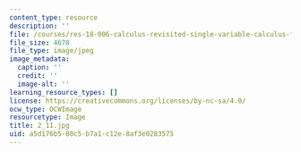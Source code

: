 ```yaml
---
content_type: resource
description: ''
file: /courses/res-18-006-calculus-revisited-single-variable-calculus-fall-2010/a5d176b580c5b7a1c12e8af3e0283575_2_11.jpg
file_size: 4678
file_type: image/jpeg
image_metadata:
  caption: ''
  credit: ''
  image-alt: ''
learning_resource_types: []
license: https://creativecommons.org/licenses/by-nc-sa/4.0/
ocw_type: OCWImage
resourcetype: Image
title: 2_11.jpg
uid: a5d176b5-80c5-b7a1-c12e-8af3e0283575
---
```

